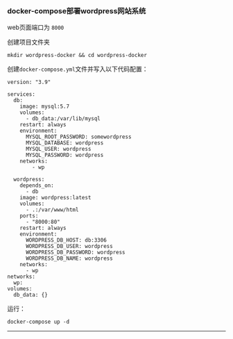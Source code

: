 ###  docker-compose部署wordpress网站系统


web页面端口为 `8000`

创建项目文件夹

```
mkdir wordpress-docker && cd wordpress-docker
```

创建`docker-compose.yml`文件并写入以下代码配置：


```
version: "3.9"

services:
  db:
    image: mysql:5.7
    volumes:
      - db_data:/var/lib/mysql
    restart: always
    environment:
      MYSQL_ROOT_PASSWORD: somewordpress
      MYSQL_DATABASE: wordpress
      MYSQL_USER: wordpress
      MYSQL_PASSWORD: wordpress
    networks:
        - wp

  wordpress:
    depends_on:
      - db
    image: wordpress:latest
    volumes:
      - .:/var/www/html
    ports:
      - "8000:80"
    restart: always
    environment:
      WORDPRESS_DB_HOST: db:3306
      WORDPRESS_DB_USER: wordpress
      WORDPRESS_DB_PASSWORD: wordpress
      WORDPRESS_DB_NAME: wordpress
    networks:
      - wp
networks:
  wp:
volumes:
  db_data: {}
```

运行：

```
docker-compose up -d
```


---
